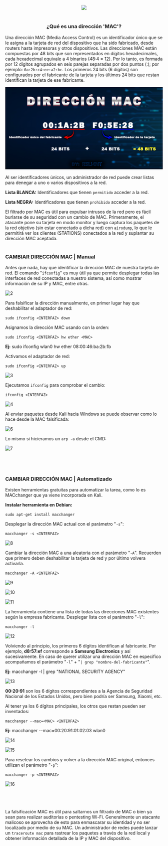 <p align="center">
  <a href="https://github.com/DenverCoder1/readme-typing-svg"><img src="https://readme-typing-svg.herokuapp.com?color=F70000&width=377&lines=Falsificar+direcci%C3%B3n+MAC"></a>
</p>

<h1 align="center"></h1>

<h3 align="center">¿Qué es una dirección 'MAC'?</h3>

Una dirección MAC (Media Access Control) es un identificador único que se le asigna a la tarjeta de red del dispositivo que ha sido fabricado, desde routers hasta impresoras y otros dispositivos. Las direcciones MAC están compuestas por 48 bits que son representados en dígitos hexadecimales, cada hexadecimal equivale a 4 binarios (48:4 = 12). Por lo tanto, es formada por 12 dígitos agrupados en seis parejas separadas por dos puntos (:); por ejemplo: `0a:2b:c4:ee:a2:bc`. Los primeros 24 bits (6 dígitos) son configurados por el fabricante de la tarjeta y los últimos 24 bits que restan identifican la tarjeta de ese fabricante.

<p align="center">
  <img src="https://github.com/R3LI4NT/articulos/blob/main/Redes/GNU-Linux/img/direccionMAC.png">
</p>

Al ser identificadores únicos, un administrador de red puede crear listas para denegar a uno o varios dispositivos a la red.

**Lista BLANCA:** Identificadores que tienen `permitido` acceder a la red.

**Lista NEGRA:** Identificadores que tienen `prohibido` acceder a la red.

El filtrado por MAC es útil para expulsar intrusos de la red pero es fácil burlarse de su seguridad con un cambio de MAC. Primeramente, el atacante pone su tarjeta en modo monitor y luego captura los paquetes de la red objetivo (sin estar conectado a dicha red) con `airodump`, lo que le permitirá ver los clientes (STATIONS) conectados a la red y suplantar su dirección MAC aceptada.
<h1 align="center"></h1>

### CAMBIAR DIRECCIÓN MAC | Manual
Antes que nada, hay que identificar la dirección MAC de nuestra tarjeta de red. El comando "`ifconfig`" es muy útil ya que permite desplegar todas las interfaces de red conectadas a nuestro sistema, así como mostrar información de su IP y MAC, entre otras.

![2](https://user-images.githubusercontent.com/75953873/183269576-fd22db23-1d23-4498-8a94-3884045b0357.png)

Para falsificar la dirección manualmente, en primer lugar hay que deshabilitar el adaptador de red:
```
sudo ifconfig <INTERFAZ> down
```

Asignamos la dirección MAC usando con la orden:
```
sudo ifconfig <INTERFAZ> hw ether <MAC>
```
**Ej:** sudo ifconfig wlan0 hw ether 08:00:46:ba:2b:1b

Activamos el adaptador de red:
```
sudo ifconfig <INTERFAZ> up
```
![3](https://user-images.githubusercontent.com/75953873/183270251-56fd81bc-1bd0-482d-bd8f-bc9dfcd347c7.png)

Ejecutamos `ifconfig` para comprobar el cambio:
```
ifconfig <INTERFAZ> 
```
![4](https://user-images.githubusercontent.com/75953873/183270278-aefb06fa-b599-43eb-857c-fa88173ac43d.png)

Al enviar paquetes desde Kali hacia Windows se puede observar como lo hace desde la MAC falsificada:

![6](https://user-images.githubusercontent.com/75953873/183270490-5b7ccbf8-f131-4f65-821b-1af134110ce1.png)

Lo mismo si hicieramos un `arp -a` desde el CMD:

![7](https://user-images.githubusercontent.com/75953873/183270558-eddaf8e4-85fd-4872-822b-5b15194f898f.png)


<h1 align="center"></h1>

</br>

### CAMBIAR DIRECCIÓN MAC | Automatizado
Existen herramientas gratuitas para automatizar la tarea, como lo es MACchanger que ya viene incorporada en Kali.

**Instalar herramienta en Debian:**
```
sudo apt-get install macchanger
```

Desplegar la dirección MAC actual con el parámetro "`-s`":
```
macchanger -s <INTERFAZ>
```
![8](https://user-images.githubusercontent.com/75953873/183270712-b485940b-9a04-46ad-9c9c-31604c8d018f.png)

Cambiar la dirección MAC a una aleatoria con el parámetro "`-A`". Recuerden que primero deben deshabilitar la tarjeta de red y por último volvera activarla.
```
macchanger -A <INTERFAZ>
```
![9](https://user-images.githubusercontent.com/75953873/183270802-ce041169-c495-4514-a088-f72591bf4513.png)

![10](https://user-images.githubusercontent.com/75953873/183270900-1809a73f-00e7-4617-9231-26010d462944.png)

![11](https://user-images.githubusercontent.com/75953873/183270956-8cc65696-3e89-4ca6-82a8-53b1e3eeea39.png)

La herramienta contiene una lista de todas las direcciones MAC existentes según la empresa fabricante. Desplegar lista con el parámetro "`-l`":
```
macchanger -l
```
![12](https://user-images.githubusercontent.com/75953873/183270996-9d936419-9022-471e-9927-c79490d84c00.png)

Volviendo al principio, los primeros 6 dígitos identifican al fabricante. Por ejemplo, **d8:57:ef** corresponde a **Samsung Electronics** y así sucesivamente. En caso de querer utilizar una dirección MAC en específico acompañamos el parámetro "`-l`" + "`| grep "nombre-del-fabricante"`".

**Ej:** macchanger -l | grep "NATIONAL SECURITY AGENCY"

![13](https://user-images.githubusercontent.com/75953873/183271098-431b10e8-b9b6-4e5a-a2d2-00262a08f0a7.png)

**00:20:91** son los 6 dígitos correspondientes a la Agencia de Seguridad Nacional de los Estados Unidos, pero bien podría ser Samsung, Xiaomi, etc.

Al tener ya los 6 dígitos principales, los otros que restan pueden ser inventados:
```
macchanger --mac=<MAC> <INTERFAZ>
```
**Ej:** macchanger --mac=00:20:91:01:02:03 wlan0

![14](https://user-images.githubusercontent.com/75953873/183271166-60bb1023-9e3f-4991-8d5d-e9475502b87f.png)

![15](https://user-images.githubusercontent.com/75953873/183271297-4623c3d7-32cd-4461-81f5-902087d6e4a3.png)


Para resetear los cambios y volver a la dirección MAC original, entonces utilizan el parámetro "`-p`":
```
macchanger -p <INTERFAZ>
```
![16](https://user-images.githubusercontent.com/75953873/183271238-ec259078-bec2-49c2-93d8-22d62f4ade1c.png)

<h1 align="center"></h1>

</br>

La falsificación MAC es útil para saltarnos un filtrado de MAC o bien ya sean para realizar auditorías o pentesting Wi-Fi. Generalmente un atacante malicoso se aprovecha de esto para enmascarar su identidad y no ser localizado por medio de su MAC. Un administrador de redes puede lanzar un `traceroute mac` para rastrear los paquetes a través de la red local y obtener información detallada de la IP y MAC del dispositivo.
